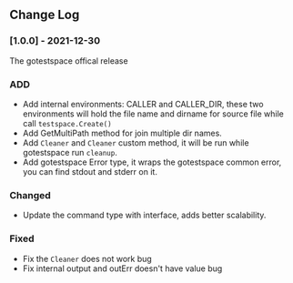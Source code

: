 ## Change Log
### [1.0.0] - 2021-12-30
The gotestspace offical release  
### ADD
* Add internal environments: CALLER and CALLER_DIR, these two environments will hold the file name and dirname for source file while call `testspace.Create()`
* Add GetMultiPath method for join multiple dir names.
* Add `Cleaner` and `Cleaner` custom method, it will be run while gotestspace run `cleanup`.
* Add gotestspace Error type, it wraps the gotestspace common error, you can find stdout and stderr on it.

### Changed
* Update the command type with interface, adds better scalability.

### Fixed
* Fix the `Cleaner`  does not work bug
* Fix internal output and outErr doesn't have value bug
